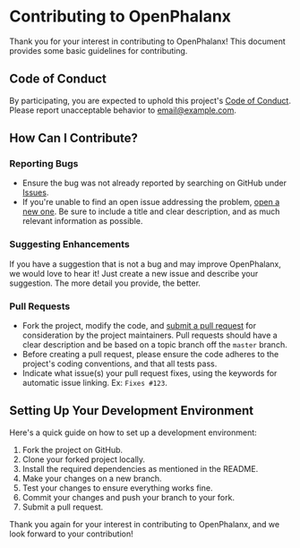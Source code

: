 # Contributing to OpenPhalanx

Thank you for your interest in contributing to OpenPhalanx! This document provides some basic guidelines for contributing.

## Code of Conduct

By participating, you are expected to uphold this project's [Code of Conduct](CODE_OF_CONDUCT.md). Please report unacceptable behavior to [email@example.com](mailto:email@example.com).

## How Can I Contribute?

### Reporting Bugs

- Ensure the bug was not already reported by searching on GitHub under [Issues](https://github.com/YourUserName/OpenPhalanx/issues).
- If you're unable to find an open issue addressing the problem, [open a new one](https://github.com/YourUserName/OpenPhalanx/issues/new). Be sure to include a title and clear description, and as much relevant information as possible.

### Suggesting Enhancements

If you have a suggestion that is not a bug and may improve OpenPhalanx, we would love to hear it! Just create a new issue and describe your suggestion. The more detail you provide, the better.

### Pull Requests

- Fork the project, modify the code, and [submit a pull request](https://github.com/YourUserName/OpenPhalanx/compare) for consideration by the project maintainers. Pull requests should have a clear description and be based on a topic branch off the `master` branch.
- Before creating a pull request, please ensure the code adheres to the project's coding conventions, and that all tests pass.
- Indicate what issue(s) your pull request fixes, using the keywords for automatic issue linking. Ex: `Fixes #123`.

## Setting Up Your Development Environment

Here's a quick guide on how to set up a development environment:

1. Fork the project on GitHub.
2. Clone your forked project locally.
3. Install the required dependencies as mentioned in the README.
4. Make your changes on a new branch.
5. Test your changes to ensure everything works fine.
6. Commit your changes and push your branch to your fork.
7. Submit a pull request.

Thank you again for your interest in contributing to OpenPhalanx, and we look forward to your contribution!
